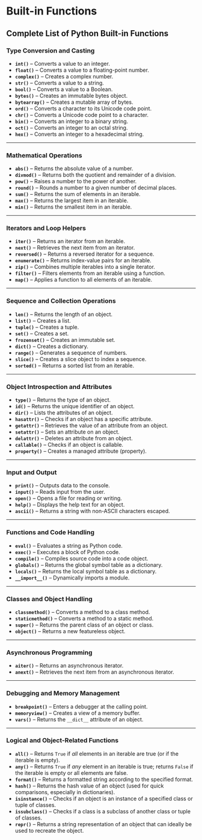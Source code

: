 # Built-in Functions



## **Complete List of Python Built-in Functions**  

### **Type Conversion and Casting**  
- **`int()`** – Converts a value to an integer.  
- **`float()`** – Converts a value to a floating-point number.  
- **`complex()`** – Creates a complex number.  
- **`str()`** – Converts a value to a string.  
- **`bool()`** – Converts a value to a Boolean.  
- **`bytes()`** – Creates an immutable bytes object.  
- **`bytearray()`** – Creates a mutable array of bytes.  
- **`ord()`** – Converts a character to its Unicode code point.  
- **`chr()`** – Converts a Unicode code point to a character.  
- **`bin()`** – Converts an integer to a binary string.  
- **`oct()`** – Converts an integer to an octal string.  
- **`hex()`** – Converts an integer to a hexadecimal string.  

---

### **Mathematical Operations**  
- **`abs()`** – Returns the absolute value of a number.  
- **`divmod()`** – Returns both the quotient and remainder of a division.  
- **`pow()`** – Raises a number to the power of another.  
- **`round()`** – Rounds a number to a given number of decimal places.  
- **`sum()`** – Returns the sum of elements in an iterable.  
- **`max()`** – Returns the largest item in an iterable.  
- **`min()`** – Returns the smallest item in an iterable.  

---

### **Iterators and Loop Helpers**  
- **`iter()`** – Returns an iterator from an iterable.  
- **`next()`** – Retrieves the next item from an iterator.  
- **`reversed()`** – Returns a reversed iterator for a sequence.  
- **`enumerate()`** – Returns index-value pairs for an iterable.  
- **`zip()`** – Combines multiple iterables into a single iterator.  
- **`filter()`** – Filters elements from an iterable using a function.  
- **`map()`** – Applies a function to all elements of an iterable.  

---

### **Sequence and Collection Operations**  
- **`len()`** – Returns the length of an object.  
- **`list()`** – Creates a list.  
- **`tuple()`** – Creates a tuple.  
- **`set()`** – Creates a set.  
- **`frozenset()`** – Creates an immutable set.  
- **`dict()`** – Creates a dictionary.  
- **`range()`** – Generates a sequence of numbers.  
- **`slice()`** – Creates a slice object to index a sequence.  
- **`sorted()`** – Returns a sorted list from an iterable.  

---

### **Object Introspection and Attributes**  
- **`type()`** – Returns the type of an object.  
- **`id()`** – Returns the unique identifier of an object.  
- **`dir()`** – Lists the attributes of an object.  
- **`hasattr()`** – Checks if an object has a specific attribute.  
- **`getattr()`** – Retrieves the value of an attribute from an object.  
- **`setattr()`** – Sets an attribute on an object.  
- **`delattr()`** – Deletes an attribute from an object.  
- **`callable()`** – Checks if an object is callable.  
- **`property()`** – Creates a managed attribute (property).  

---

### **Input and Output**  
- **`print()`** – Outputs data to the console.  
- **`input()`** – Reads input from the user.  
- **`open()`** – Opens a file for reading or writing.  
- **`help()`** – Displays the help text for an object.  
- **`ascii()`** – Returns a string with non-ASCII characters escaped.  

---

### **Functions and Code Handling**  
- **`eval()`** – Evaluates a string as Python code.  
- **`exec()`** – Executes a block of Python code.  
- **`compile()`** – Compiles source code into a code object.  
- **`globals()`** – Returns the global symbol table as a dictionary.  
- **`locals()`** – Returns the local symbol table as a dictionary.  
- **`__import__()`** – Dynamically imports a module.  

---

### **Classes and Object Handling**  
- **`classmethod()`** – Converts a method to a class method.  
- **`staticmethod()`** – Converts a method to a static method.  
- **`super()`** – Returns the parent class of an object or class.  
- **`object()`** – Returns a new featureless object.  

---

### **Asynchronous Programming**  
- **`aiter()`** – Returns an asynchronous iterator.  
- **`anext()`** – Retrieves the next item from an asynchronous iterator.  

---

### **Debugging and Memory Management**  
- **`breakpoint()`** – Enters a debugger at the calling point.  
- **`memoryview()`** – Creates a view of a memory buffer.  
- **`vars()`** – Returns the `__dict__` attribute of an object.  

---

### **Logical and Object-Related Functions**  
- **`all()`** – Returns `True` if *all* elements in an iterable are true (or if the iterable is empty).  
- **`any()`** – Returns `True` if *any* element in an iterable is true; returns `False` if the iterable is empty or all elements are false.  
- **`format()`** – Returns a formatted string according to the specified format.  
- **`hash()`** – Returns the hash value of an object (used for quick comparisons, especially in dictionaries).  
- **`isinstance()`** – Checks if an object is an instance of a specified class or tuple of classes.  
- **`issubclass()`** – Checks if a class is a subclass of another class or tuple of classes.  
- **`repr()`** – Returns a string representation of an object that can ideally be used to recreate the object.
